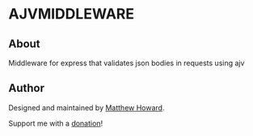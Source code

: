 # AJVMIDDLEWARE

## About

Middleware for express that validates json bodies in requests using ajv

## Author

Designed and maintained by [Matthew Howard](https://www.linkedin.com/in/matthew-howard-4013ba87/).

Support me with a [donation](https://www.paypal.me/hattmo)!
